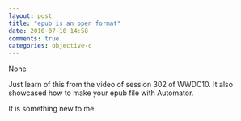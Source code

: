 ```yaml
---
layout: post
title: "epub is an open format"
date: 2010-07-10 14:58
comments: true
categories: objective-c
---
```


None


Just learn of this from the video of session 302 of WWDC10. It also showcased how to make your epub file with Automator.


It is something new to me.

